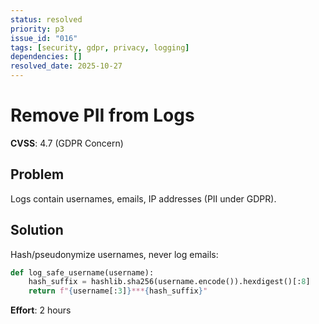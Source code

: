 ```yaml
---
status: resolved
priority: p3
issue_id: "016"
tags: [security, gdpr, privacy, logging]
dependencies: []
resolved_date: 2025-10-27
---
```


# Remove PII from Logs

**CVSS**: 4.7 (GDPR Concern)

## Problem

Logs contain usernames, emails, IP addresses (PII under GDPR).

## Solution

Hash/pseudonymize usernames, never log emails:
```python
def log_safe_username(username):
    hash_suffix = hashlib.sha256(username.encode()).hexdigest()[:8]
    return f"{username[:3]}***{hash_suffix}"
```

**Effort**: 2 hours
